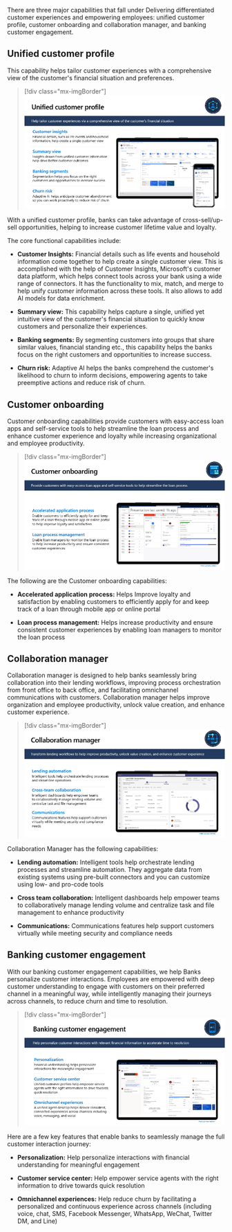There are three major capabilities that fall under Delivering differentiated customer experiences and empowering employees: unified customer profile, customer onboarding and collaboration manager, and banking customer engagement.

## Unified customer profile

This capability helps tailor customer experiences with a comprehensive view of the customer's financial situation and preferences.

> [!div class="mx-imgBorder"]
> [![Diagram of the unified customer profile.](../media/unified-customer-profile.png)](../media/unified-customer-profile.png#lightbox)

With a unified customer profile, banks can take advantage of cross-sell/up-sell opportunities, helping to increase customer lifetime value and loyalty.

The core functional capabilities include:

-   **Customer Insights:** Financial details such as life events and household information come together to help create a single customer view. This is accomplished with the help of Customer Insights, Microsoft's customer data platform, which helps connect tools across your bank using a wide range of connectors. It has the functionality to mix, match, and merge to help unify customer information across these tools. It also allows to add AI models for data enrichment.

-   **Summary view:** This capability helps capture a single, unified yet intuitive view of the customer's financial situation to quickly know customers and personalize their experiences.

-   **Banking segments:** By segmenting customers into groups that share similar values, financial standing etc., this capability helps the banks focus on the right customers and opportunities to increase success.

-   **Churn risk:** Adaptive AI helps the banks comprehend the customer's likelihood to churn to inform decisions, empowering agents to take preemptive actions and reduce risk of churn.

## Customer onboarding

Customer onboarding capabilities provide customers with easy-access loan apps and self-service tools to help streamline the loan process and enhance customer experience and loyalty while increasing organizational and employee productivity.

> [!div class="mx-imgBorder"]
> [![Diagram of the customer onboarding process.](../media/customer-onboarding.png)](../media/customer-onboarding.png#lightbox)

The following are the Customer onboarding capabilities:

-   **Accelerated application process:** Helps Improve loyalty and satisfaction by enabling customers to efficiently apply for and keep track of a loan through mobile app or online portal

-   **Loan process management:** Helps increase productivity and ensure consistent customer experiences by enabling loan managers to monitor the loan process

## Collaboration manager

Collaboration manager is designed to help banks seamlessly bring collaboration into their lending workflows, improving process orchestration from front office to back office, and facilitating omnichannel communications with customers. Collaboration manager helps improve organization and employee productivity, unlock value creation, and enhance customer experience.

> [!div class="mx-imgBorder"]
> [![Diagram of the collaboration manager.](../media/collaboration-manager.png)](../media/collaboration-manager.png#lightbox)

Collaboration Manager has the following capabilities:

-   **Lending automation:** Intelligent tools help orchestrate lending processes and streamline automation. They aggregate data from existing systems using pre-built connectors and you can customize using low- and pro-code tools

-   **Cross team collaboration:** Intelligent dashboards help empower teams to collaboratively manage lending volume and centralize task and file management to enhance productivity

-   **Communications:** Communications features help support customers virtually while meeting security and compliance needs

## Banking customer engagement

With our banking customer engagement capabilities, we help Banks personalize customer interactions. Employees are empowered with deep customer understanding to engage with customers on their preferred channel in a meaningful way, while intelligently managing their journeys across channels, to reduce churn and time to resolution.

> [!div class="mx-imgBorder"]
> [![Diagram of banking customer engagement.](../media/banking-customer-engagement.png)](../media/banking-customer-engagement.png#lightbox)

Here are a few key features that enable banks to seamlessly manage the full customer interaction journey:

-   **Personalization:** Help personalize interactions with financial understanding for meaningful engagement

-   **Customer service center:** Help empower service agents with the right information to drive towards quick resolution

-   **Omnichannel experiences:** Help reduce churn by facilitating a personalized and continuous experience across channels (including voice, chat, SMS, Facebook Messenger, WhatsApp, WeChat, Twitter DM, and Line)

